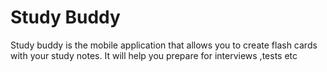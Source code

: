# Study Buddy
Study buddy is the mobile application that allows you to create flash cards with your study notes. It will help you prepare for interviews ,tests etc 
